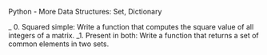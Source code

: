Python - More Data Structures: Set, Dictionary


_ 0. Squared simple: Write a function that computes the square value of all integers of a matrix.
_1. Present in both: Write a function that returns a set of common elements in two sets.
